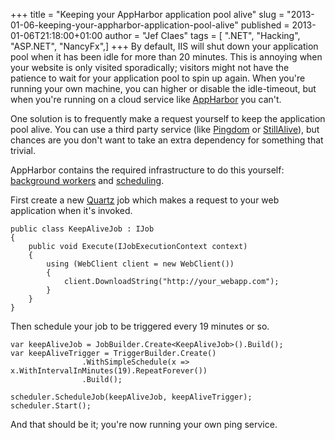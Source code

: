 +++
title = "Keeping your AppHarbor application pool alive"
slug = "2013-01-06-keeping-your-appharbor-application-pool-alive"
published = 2013-01-06T21:18:00+01:00
author = "Jef Claes"
tags = [ ".NET", "Hacking", "ASP.NET", "NancyFx",]
+++
By default, IIS will shut down your application pool when it has been
idle for more than 20 minutes. This is annoying when your website is
only visited sporadically; visitors might not have the patience to wait
for your application pool to spin up again. When you're running your own
machine, you can higher or disable the idle-timeout, but when you're
running on a cloud service like [AppHarbor](https://appharbor.com/) you
can't.  
  
One solution is to frequently make a request yourself to keep the
application pool alive. You can use a third party service (like
[Pingdom](https://www.pingdom.com/) or
[StillAlive](https://stillalive.com/)), but chances are you don't want
to take an extra dependency for something that trivial.  
  
AppHarbor contains the required infrastructure to do this yourself:
[background
workers](http://support.appharbor.com/kb/getting-started/background-workers)
and
[scheduling](http://blog.appharbor.com/2012/4/18/scheduled-tasks-using-quartz-and-appharbor-background-workers).  
  
First create a new [Quartz](http://quartznet.sourceforge.net/) job which
makes a request to your web application when it's invoked.

    public class KeepAliveJob : IJob
    {
        public void Execute(IJobExecutionContext context)
        {
            using (WebClient client = new WebClient())
            {
                client.DownloadString("http://your_webapp.com");
            }
        }
    }

Then schedule your job to be triggered every 19 minutes or so.  

    var keepAliveJob = JobBuilder.Create<KeepAliveJob>().Build();
    var keepAliveTrigger = TriggerBuilder.Create()
                    .WithSimpleSchedule(x => x.WithIntervalInMinutes(19).RepeatForever())
                    .Build();

    scheduler.ScheduleJob(keepAliveJob, keepAliveTrigger);    
    scheduler.Start();   

And that should be it; you're now running your own ping service.<span
class="Apple-tab-span" style="white-space: pre;"> </span>
